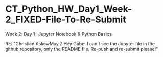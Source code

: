 # CT_Python_HW_Day1_Week-2_FIXED-File-To-Re-Submit
Week 2: Day 1- Jupyter Notebook &amp; Python Basics

RE:
"Christian AskewMay 7
Hey Gabe! I can't see the Jupyter file in the github repository, only the README file. Re-push and re-submit please!"
